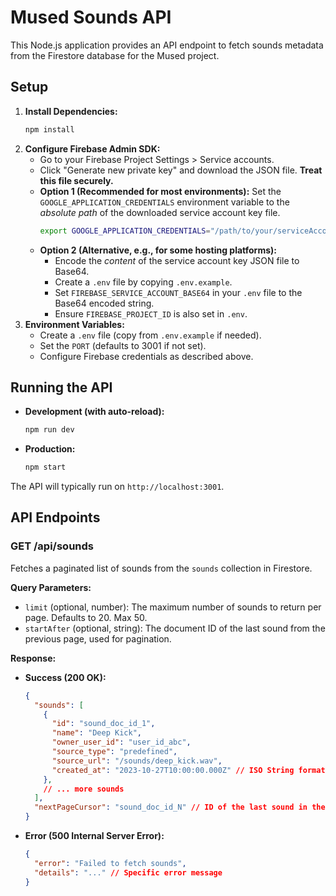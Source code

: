 # Mused Sounds API

This Node.js application provides an API endpoint to fetch sounds metadata from the Firestore database for the Mused project.

## Setup

1.  **Install Dependencies:**
    ```bash
    npm install
    ```
2.  **Configure Firebase Admin SDK:**
    *   Go to your Firebase Project Settings > Service accounts.
    *   Click "Generate new private key" and download the JSON file. **Treat this file securely.**
    *   **Option 1 (Recommended for most environments):** Set the `GOOGLE_APPLICATION_CREDENTIALS` environment variable to the *absolute path* of the downloaded service account key file.
        ```bash
        export GOOGLE_APPLICATION_CREDENTIALS="/path/to/your/serviceAccountKey.json"
        ```
    *   **Option 2 (Alternative, e.g., for some hosting platforms):**
        *   Encode the *content* of the service account key JSON file to Base64.
        *   Create a `.env` file by copying `.env.example`.
        *   Set `FIREBASE_SERVICE_ACCOUNT_BASE64` in your `.env` file to the Base64 encoded string.
        *   Ensure `FIREBASE_PROJECT_ID` is also set in `.env`.
3.  **Environment Variables:**
    *   Create a `.env` file (copy from `.env.example` if needed).
    *   Set the `PORT` (defaults to 3001 if not set).
    *   Configure Firebase credentials as described above.

## Running the API

*   **Development (with auto-reload):**
    ```bash
    npm run dev
    ```
*   **Production:**
    ```bash
    npm start
    ```

The API will typically run on `http://localhost:3001`.

## API Endpoints

### GET /api/sounds

Fetches a paginated list of sounds from the `sounds` collection in Firestore.

**Query Parameters:**

*   `limit` (optional, number): The maximum number of sounds to return per page. Defaults to 20. Max 50.
*   `startAfter` (optional, string): The document ID of the last sound from the previous page, used for pagination.

**Response:**

*   **Success (200 OK):**
    ```json
    {
      "sounds": [
        {
          "id": "sound_doc_id_1",
          "name": "Deep Kick",
          "owner_user_id": "user_id_abc",
          "source_type": "predefined",
          "source_url": "/sounds/deep_kick.wav",
          "created_at": "2023-10-27T10:00:00.000Z" // ISO String format
        },
        // ... more sounds
      ],
      "nextPageCursor": "sound_doc_id_N" // ID of the last sound in the list, or null if no more pages
    }
    ```
*   **Error (500 Internal Server Error):**
    ```json
    {
      "error": "Failed to fetch sounds",
      "details": "..." // Specific error message
    }
    ```
